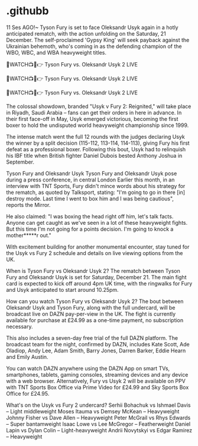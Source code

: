# .githubb

11 Ses AGO!~ Tyson Fury is set to face Oleksandr Usyk again in a hotly anticipated rematch, with the action unfolding on the Saturday, 21 December. The self-proclaimed 'Gypsy King' will seek payback against the Ukrainian behemoth, who's coming in as the defending champion of the WBO, WBC, and WBA heavyweight titles.

🔴WATCH📺📱👉 Tyson Fury vs. Oleksandr Usyk 2 LIVE

🔴WATCH📺📱👉 Tyson Fury vs. Oleksandr Usyk 2 LIVE

🔴WATCH📺📱👉 Tyson Fury vs. Oleksandr Usyk 2 LIVE

The colossal showdown, branded "Usyk v Fury 2: Reignited," will take place in Riyadh, Saudi Arabia – fans can get their orders in here in advance. In their first face-off in May, Usyk emerged victorious, becoming the first boxer to hold the undisputed world heavyweight championship since 1999.

The intense match went the full 12 rounds with the judges declaring Usyk the winner by a split decision (115-112, 113-114, 114-113), giving Fury his first defeat as a professional boxer. Following this bout, Usyk had to relinquish his IBF title when British fighter Daniel Dubois bested Anthony Joshua in September.

Tyson Fury and Oleksandr Usyk
Tyson Fury and Oleksandr Usyk pose during a press conference, in central London
Earlier this month, in an interview with TNT Sports, Fury didn't mince words about his strategy for the rematch, as quoted by Talksport, stating: "I'm going to go in there [in] destroy mode. Last time I went to box him and I was being cautious", reports the Mirror.

He also claimed: "I was boxing the head right off him, let's talk facts. Anyone can get caught as we've seen in a lot of these heavyweight fights. But this time I'm not going for a points decision. I'm going to knock a mother*****r out."

With excitement building for another monumental encounter, stay tuned for the Usyk vs Fury 2 schedule and details on live viewing options from the UK.

When is Tyson Fury vs Oleksandr Usyk 2?
The rematch between Tyson Fury and Oleksandr Usyk is set for Saturday, December 21. The main fight card is expected to kick off around 4pm UK time, with the ringwalks for Fury and Usyk anticipated to start around 10.25pm.

How can you watch Tyson Fury vs Oleksandr Usyk 2?
The bout between Oleksandr Usyk and Tyson Fury, along with the full undercard, will be broadcast live on DAZN pay-per-view in the UK. The fight is currently available for purchase at £24.99 as a one-time payment, no subscription necessary.

This also includes a seven-day free trial of the full DAZN platform. The broadcast team for the night, confirmed by DAZN, includes Kate Scott, Ade Oladiop, Andy Lee, Adam Smith, Barry Jones, Darren Barker, Eddie Hearn and Emily Austin.

You can watch DAZN anywhere using the DAZN App on smart TVs, smartphones, tablets, gaming consoles, streaming devices and any device with a web browser. Alternatively, Fury vs Usyk 2 will be available on PPV with TNT Sports Box Office via Prime Video for £24.99 and Sky Sports Box Office for £24.95.

What's on the Usyk vs Fury 2 undercard?
Serhii Bohachuk vs Ishmael Davis – Light middleweight
Moses Itauma vs Demsey McKean – Heavyweight
Johnny Fisher vs Dave Allen – Heavyweight
Peter McGrail vs Rhys Edwards – Super bantamweight
Isaac Lowe vs Lee McGregor – Featherweight
Daniel Lapin vs Dylan Colin – Light-heavyweight
Andrii Novytskyi vs Edgar Ramirez – Heavyweight
